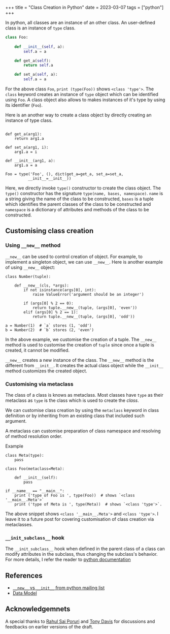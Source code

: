 +++
title = "Class Creation in Python"
date = 2023-03-07
tags = ["python"]
+++

In python, all classes are an instance of an other class.
An user-defined class is an instance of `type` class.

```python
class Foo:
    
    def __init__(self, a):
        self.a = a 

    def get_a(self):
        return self.a

    def set_a(self, a):
        self.a = a
```
For the above class `Foo`, `print (type(Foo))` shows `<class 'type'>`.
The `class` keyword creates an instance of `type` object which can be identified using `Foo`.
A class object also allows to makes instances of it's type by using its identifier (`Foo`).

Here is an another way to create a class object by directly creating an instance of type class.

```

def get_a(arg1):
    return arg1.a

def set_a(arg1, i):
    arg1.a = i

def __init__(arg1, a):
    arg1.a = a

Foo = type('Foo', (), dict(get_a=get_a, set_a=set_a, 
          __init__=__init__))
```

Here, we directly invoke `type()` constructor to create the class object.
The `type()` constructor has the signature `type(name, bases, namespace)`.
`name` is a string giving the name of the class to be constructed, `bases` is a tuple which identifies the parent classes of the class to be constructed and `namespace` is a dictionary of attributes and methods of the class to be constructed.



## Customising class creation

### Using `__new__` method

`__new__` can be used to control creation of object.
For example, to implement a singleton object, we can use `__new__`.
Here is another example of using `__new__` object:
```
class Number(tuple):

    def __new__(cls, *args):
        if not isinstance(args[0], int):
            raise ValueError('argument should be an integer')

        if (args[0] % 2 == 0):
            return tuple.__new__(tuple, (args[0], 'even'))
        elif (args[0] % 2 == 1):
            return tuple.__new__(tuple, (args[0], 'odd'))

a = Number(1)  # `a` stores (1, 'odd')
b = Number(2)  # `b` stores (2, 'even')
```

In the above example, we customise the creation of a tuple.
The `__new__` method is used to customise the creation of `tuple` since once a tuple is created, it cannot be modified.

`__new__` creates a new instance of the class.
The `__new__` method is the different from `__init__`.
It creates the actual class object while the `__init__` method customizes the created object.

### Customising via metaclass

The class of a class is knows as metaclass.
Most classes have `type` as their metaclass as `type` is the class which is used to create the *class*.

We can customise class creation by using the `metaclass` keyword in class definition or by inheriting from an existing class that included such argument.

A metaclass can customise preparation of class namespace and resolving of method resolution order.

Example
```
class Meta(type):
    pass

class Foo(metaclass=Meta):

    def __init__(self):
        pass

if __name__ == "__main__":
    print ('type of Foo is ', type(Foo))  # shows `<class '__main__.Meta'>`
    print ('type of Meta is ', type(Meta))  # shows `<class 'type'>`.
```

The above snippet shows `<class '__main__.Meta'>` and `<class 'type'>`.
I leave it to a future post for covering customisation of class creation via metaclasses.

### `__init_subclass__` hook

The `__init_subclass__` hook when defined in the parent class of a class can modify attributes in the subclass, thus changing the subclass's behavior.
For more details, I refer the reader to [python documentation](https://docs.python.org/3/reference/datamodel.html#object.__init_subclass__)

## References
- [`__new__` vs `__init__` from python mailing list](https://mail.python.org/pipermail/tutor/2008-April/061426.html)
- [Data Model](https://docs.python.org/3/reference/datamodel.html)

## Acknowledgemnets

A special thanks to [Rahul Sai Poruri](https://rahulporuri.github.io/) and [Tony Davis](https://tonyd.co/) for discussions and feedbacks on earlier versions of the draft.
